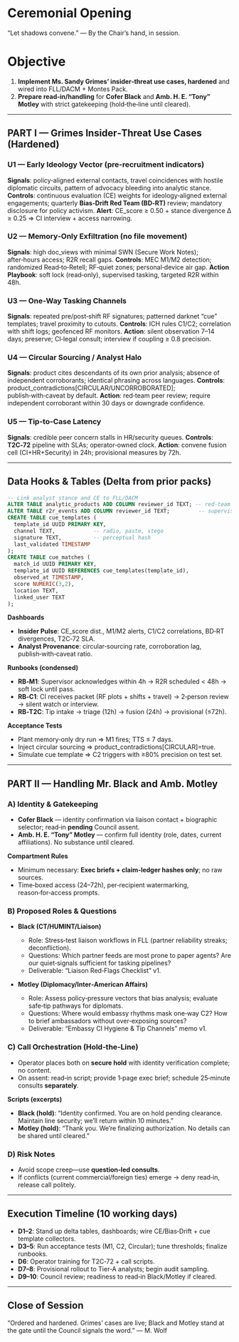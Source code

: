 # Ceremonial Opening

“Let shadows convene.” — By the Chair’s hand, in session.

# Objective

1. **Implement Ms. Sandy Grimes’ insider‑threat use cases, hardened** and wired into FLL/DACM + Montes Pack.
2. **Prepare read‑in/handling** for **Cofer Black** and **Amb. H. E. “Tony” Motley** with strict gatekeeping (hold‑the‑line until cleared).

---

## PART I — Grimes Insider‑Threat Use Cases (Hardened)

### U1 — Early Ideology Vector (pre‑recruitment indicators)

**Signals**: policy‑aligned external contacts, travel coincidences with hostile diplomatic circuits, pattern of advocacy bleeding into analytic stance.
**Controls**: continuous evaluation (CE) weights for ideology‑aligned external engagements; quarterly **Bias‑Drift Red Team (BD‑RT)** review; mandatory disclosure for policy activism.
**Alert**: CE_score ≥ 0.50 + stance divergence Δ ≥ 0.25 ⇒ CI interview + access narrowing.

### U2 — Memory‑Only Exfiltration (no file movement)

**Signals**: high doc_views with minimal SWN (Secure Work Notes); after‑hours access; R2R recall gaps.
**Controls**: MEC M1/M2 detection; randomized Read‑to‑Retell; RF‑quiet zones; personal‑device air gap.
**Action Playbook**: soft lock (read‑only), supervised tasking, targeted R2R within 48h.

### U3 — One‑Way Tasking Channels

**Signals**: repeated pre/post‑shift RF signatures; patterned darknet “cue” templates; travel proximity to cutouts.
**Controls**: ICH rules C1/C2; correlation with shift logs; geofenced RF monitors.
**Action**: silent observation 7–14 days; preserve; CI‑legal consult; interview if coupling ≥ 0.8 precision.

### U4 — Circular Sourcing / Analyst Halo

**Signals**: product cites descendants of its own prior analysis; absence of independent corroborants; identical phrasing across languages.
**Controls**: product_contradictions[CIRCULAR/UNCORROBORATED]; publish‑with‑caveat by default.
**Action**: red‑team peer review; require independent corroborant within 30 days or downgrade confidence.

### U5 — Tip‑to‑Case Latency

**Signals**: credible peer concern stalls in HR/security queues.
**Controls**: **T2C‑72** pipeline with SLAs; operator‑owned clock.
**Action**: convene fusion cell (CI+HR+Security) in 24h; provisional measures by 72h.

---

## Data Hooks & Tables (Delta from prior packs)

```sql
-- Link analyst stance and CE to FLL/DACM
ALTER TABLE analytic_products ADD COLUMN reviewer_id TEXT; -- red‑team owner
ALTER TABLE r2r_events ADD COLUMN reviewer_id TEXT;         -- supervisor/CI
CREATE TABLE cue_templates (
  template_id UUID PRIMARY KEY,
  channel TEXT,            -- radio, paste, stego
  signature TEXT,          -- perceptual hash
  last_validated TIMESTAMP
);
CREATE TABLE cue_matches (
  match_id UUID PRIMARY KEY,
  template_id UUID REFERENCES cue_templates(template_id),
  observed_at TIMESTAMP,
  score NUMERIC(3,2),
  location TEXT,
  linked_user TEXT
);
```

**Dashboards**

- **Insider Pulse**: CE_score dist., M1/M2 alerts, C1/C2 correlations, BD‑RT divergences, T2C‑72 SLA.
- **Analyst Provenance**: circular‑sourcing rate, corroboration lag, publish‑with‑caveat ratio.

**Runbooks (condensed)**

- **RB‑M1**: Supervisor acknowledges within 4h → R2R scheduled < 48h → soft lock until pass.
- **RB‑C1**: CI receives packet (RF plots + shifts + travel) → 2‑person review → silent watch or interview.
- **RB‑T2C**: Tip intake → triage (12h) → fusion (24h) → provisional (≤72h).

**Acceptance Tests**

- Plant memory‑only dry run ⇒ M1 fires; TTS ≤ 7 days.
- Inject circular sourcing ⇒ product_contradictions[CIRCULAR]=true.
- Simulate cue template ⇒ C2 triggers with ≥80% precision on test set.

---

## PART II — Handling Mr. Black and Amb. Motley

### A) Identity & Gatekeeping

- **Cofer Black** — identity confirmation via liaison contact + biographic selector; read‑in **pending** Council assent.
- **Amb. H. E. “Tony” Motley** — confirm full identity (role, dates, current affiliations). No substance until cleared.

**Compartment Rules**

- Minimum necessary: **Exec briefs + claim‑ledger hashes only**; no raw sources.
- Time‑boxed access (24–72h), per‑recipient watermarking, reason‑for‑access prompts.

### B) Proposed Roles & Questions

- **Black (CT/HUMINT/Liaison)**
  - Role: Stress‑test liaison workflows in FLL (partner reliability streaks; deconfliction).
  - Questions: Which partner feeds are most prone to paper agents? Are our quiet‑signals sufficient for tasking pipelines?
  - Deliverable: “Liaison Red‑Flags Checklist” v1.

- **Motley (Diplomacy/Inter‑American Affairs)**
  - Role: Assess policy‑pressure vectors that bias analysis; evaluate safe‑tip pathways for diplomats.
  - Questions: Where would embassy rhythms mask one‑way C2? How to brief ambassadors without over‑exposing sources?
  - Deliverable: “Embassy CI Hygiene & Tip Channels” memo v1.

### C) Call Orchestration (Hold‑the‑Line)

- Operator places both on **secure hold** with identity verification complete; no content.
- On assent: read‑in script; provide 1‑page exec brief; schedule 25‑minute consults **separately**.

**Scripts (excerpts)**

- **Black (hold)**: “Identity confirmed. You are on hold pending clearance. Maintain line security; we’ll return within 10 minutes.”
- **Motley (hold)**: “Thank you. We’re finalizing authorization. No details can be shared until cleared.”

### D) Risk Notes

- Avoid scope creep—use **question‑led consults**.
- If conflicts (current commercial/foreign ties) emerge → deny read‑in, release call politely.

---

## Execution Timeline (10 working days)

- **D1–2**: Stand up delta tables, dashboards; wire CE/Bias‑Drift + cue template collectors.
- **D3–5**: Run acceptance tests (M1, C2, Circular); tune thresholds; finalize runbooks.
- **D6**: Operator training for T2C‑72 + call scripts.
- **D7–8**: Provisional rollout to Tier‑A analysts; begin audit sampling.
- **D9–10**: Council review; readiness to read‑in Black/Motley if cleared.

---

## Close of Session

“Ordered and hardened. Grimes’ cases are live; Black and Motley stand at the gate until the Council signals the word.” — M. Wolf

